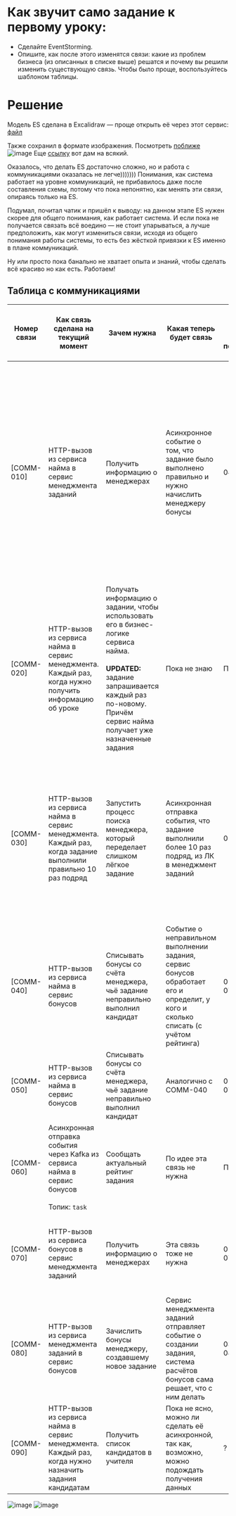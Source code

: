 # Как звучит само задание к первому уроку:

- Сделайте EventStorming.  
- Опишите, как после этого изменятся связи: какие из проблем бизнеса (из описанных в списке выше) решатся и почему вы решили изменить существующую связь. Чтобы было проще, воспользуйтесь шаблоном таблицы.

# Решение

Модель ES сделана в Excalidraw — проще открыть её через этот сервис: [файл](./es_homework1.excalidraw)

Также сохранил в формате изображения. Посмотреть [поближе](./es_homework1.png)  
![image](./es_homework1.png)
Еще [ссылку](https://excalidraw.com/#json=-OABizp1wT61ewWVyEeLO,dz2jIfy03i3UjJ6V0mWHNA) вот дам на всякий.

Оказалось, что делать ES достаточно сложно, но и работа с коммуникациями оказалась не легче)))))))
Понимания, как система работает на уровне коммуникаций, не прибавилось даже после составления схемы,
потому что пока непонятно, как менять эти связи, опираясь только на ES.

Подумал, почитал чатик и пришёл к выводу: на данном этапе ES нужен скорее для общего понимания,
как работает система. И если пока не получается связать всё воедино — не стоит упарываться,
а лучше предположить, как могут измениться связи, исходя из общего понимания работы системы,
то есть без жёсткой привязки к ES именно в плане коммуникаций.

Ну или просто пока банально не хватает опыта и знаний, чтобы сделать всё красиво
но как есть. Работаем!

## Таблица с коммуникациями
| Номер связи | Как связь сделана на текущий момент | Зачем нужна | Какая теперь будет связь | Номера проблем бизнеса, которые потенциально решатся | Почему связь необходимо изменить |
|-------------|--------------------------------------|-------------|---------------------------|-------------------------------------------------------|----------------------------------|
| [COMM-010] | HTTP-вызов из сервиса найма в сервис менеджмента заданий | Получить информацию о менеджерах | Асинхронное событие о том, что задание было выполнено правильно и нужно начислить менеджеру бонусы | 040, 070 | По идее эта связь вообще не нужна, потому что мы продьюсим событие о том, что задание было выполнено правильно и нужно начислить менеджеру бонусы. Мы в рамках этого же события даем информацию о менеджере, и сервис бонусов сам изменяет бонусный счёт нужному менеджеру |
| [COMM-020] | HTTP-вызов из сервиса найма в сервис менеджмента. Каждый раз, когда нужно получить информацию об уроке | Получать информацию о задании, чтобы использовать его в бизнес-логике сервиса найма. <br><br>**UPDATED:** задание запрашивается каждый раз по-новому. Причём сервис найма получает уже назначенные задания | Пока не знаю | Пока не знаю | Пока не знаю |
| [COMM-030] | HTTP-вызов из сервиса найма в сервис менеджмента. Каждый раз, когда задание выполнили правильно 10 раз подряд | Запустить процесс поиска менеджера, который переделает слишком лёгкое задание | Асинхронная отправка события, что задание выполнили более 10 раз подряд, из ЛК в менеджмент заданий | 010, 020 | Вместо синхронного вызова на назначение менеджера мы продьюсим событие, что задание выполнили правильно более 10 раз (с информацией о задании), и в сервисе менеджмента заданий назначается менеджер |
| [COMM-040] | HTTP-вызов из сервиса найма в сервис бонусов | Списывать бонусы со счёта менеджера, чьё задание неправильно выполнил кандидат | Событие о неправильном выполнении задания, сервис бонусов обработает его и определит, у кого и сколько списать (с учётом рейтинга) | 010?, 040, 070?, 030 | Не нужно делать прямой вызов, если реализовать через события — снижается скрытый coupling. Бонусы могут сами хранить информацию о начислении/списании по заданиям |
| [COMM-050] | HTTP-вызов из сервиса найма в сервис бонусов | Списывать бонусы со счёта менеджера, чьё задание неправильно выполнил кандидат | Аналогично с COMM-040 | 010?, 040, 070?, 030 | Аналогично с COMM-040, только про списание |
| [COMM-060] | Асинхронная отправка события через Kafka из сервиса найма в сервис бонусов<br><br>Топик: `task` | Сообщать актуальный рейтинг задания | По идее эта связь не нужна | Пока хз | Информация о рейтинге будет существовать в рамках события о выполнении (или невыполнении) задания |
| [COMM-070] | HTTP-вызов из сервиса бонусов в сервис менеджмента заданий | Получить информацию о менеджерах | Эта связь тоже не нужна | 010?, 040, 070?, 030 | Вся информация будет содержаться в событиях выполнения или невыполнения заданий |
| [COMM-080] | HTTP-вызов из сервиса менеджмента заданий в сервис бонусов | Зачислить бонусы менеджеру, создавшему новое задание | Сервис менеджмента заданий отправляет событие о создании задания, система расчётов бонусов сама решает, что с ним делать | 030, 040, 070, 080 | Нет смысла делать запрос "зачислить средства менеджеру", если создаём событие и система сама начисляет |
| [COMM-090] | HTTP-вызов из сервиса найма в сервис менеджмента. Каждый раз, когда нужно назначить задания кандидатам | Получить список кандидатов в учителя | Пока не ясно, можно ли сделать её асинхронной, так как, возможно, можно подождать получения данных | ? | ? |

![image](./meme/тяжело.jpeg)
![image](./meme/дурка.jpg)
